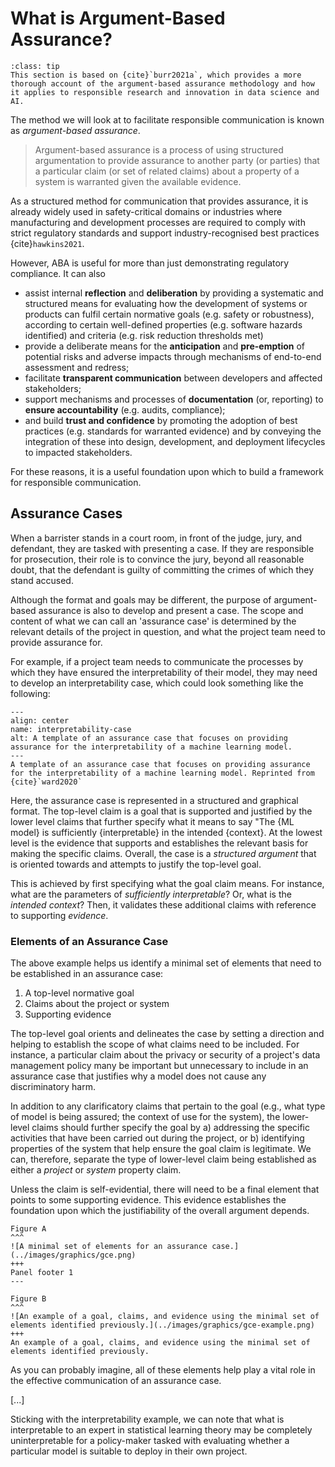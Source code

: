 # What is Argument-Based Assurance?

```{admonition} Note
:class: tip
This section is based on {cite}`burr2021a`, which provides a more thorough account of the argument-based assurance methodology and how it applies to responsible research and innovation in data science and AI.
```

The method we will look at to facilitate responsible communication is known as *argument-based assurance*.

> Argument-based assurance is a process of using structured argumentation to provide assurance to another party (or parties) that a particular claim (or set of related claims) about a property of a system is warranted given the available evidence.

As a structured method for communication that provides assurance, it is already widely used in safety-critical domains or industries where manufacturing and development processes are required to comply with strict regulatory standards and support industry-recognised best practices {cite}`hawkins2021`.

However, ABA is useful for more than just demonstrating regulatory compliance.
It can also

- assist internal **reflection** and **deliberation** by providing a systematic and structured means for evaluating how the development of systems or products can fulfil certain normative goals (e.g. safety or robustness), according to certain well-defined properties (e.g. software hazards identified) and criteria (e.g. risk reduction thresholds met)
- provide a deliberate means for the **anticipation** and **pre-emption** of potential risks and adverse impacts through mechanisms of end-to-end assessment and redress;
- facilitate **transparent communication** between developers and affected stakeholders;
- support mechanisms and processes of **documentation** (or, reporting) to **ensure accountability** (e.g. audits, compliance);
- and build **trust and confidence** by promoting the adoption of best practices (e.g. standards for warranted evidence) and by conveying the integration of these into design, development, and deployment lifecycles to impacted stakeholders.

For these reasons, it is a useful foundation upon which to build a framework for responsible communication.

## Assurance Cases

When a barrister stands in a court room, in front of the judge, jury, and defendant, they are tasked with presenting a case.
If they are responsible for prosecution, their role is to convince the jury, beyond all reasonable doubt, that the defendant is guilty of committing the crimes of which they stand accused.

Although the format and goals may be different, the purpose of argument-based assurance is also to develop and present a case.
The scope and content of what we can call an 'assurance case' is determined by the relevant details of the project in question, and what the project team need to provide assurance for.

For example, if a project team needs to communicate the processes by which they have ensured the interpretability of their model, they may need to develop an interpretability case, which could look something like the following:

```{figure} /images/graphics/interpretability-case.png
---
align: center
name: interpretability-case
alt: A template of an assurance case that focuses on providing assurance for the interpretability of a machine learning model.
---
A template of an assurance case that focuses on providing assurance for the interpretability of a machine learning model. Reprinted from {cite}`ward2020`
```

Here, the assurance case is represented in a structured and graphical format.
The top-level claim is a goal that is supported and justified by the lower level claims that further specify what it means to say "The {ML model} is sufficiently {interpretable} in the intended {context}.
At the lowest level is the evidence that supports and establishes the relevant basis for making the specific claims.
Overall, the case is a *structured argument* that is oriented towards and attempts to justify the top-level goal.

This is achieved by first specifying what the goal claim means.
For instance, what are the parameters of *sufficiently interpretable*?
Or, what is the *intended context*?
Then, it validates these additional claims with reference to supporting *evidence*.

### Elements of an Assurance Case

The above example helps us identify a minimal set of elements that need to be established in an assurance case:

1. A top-level normative goal
2. Claims about the project or system
3. Supporting evidence

The top-level goal orients and delineates the case by setting a direction and helping to establish the scope of what claims need to be included.
For instance, a particular claim about the privacy or security of a project's data management policy many be important but unnecessary to include in an assurance case that justifies why a model does not cause any discriminatory harm.

In addition to any clarificatory claims that pertain to the goal (e.g., what type of model is being assured; the context of use for the system), the lower-level claims should further specify the goal by a) addressing the specific activities that have been carried out during the project, or b) identifying properties of the system that help ensure the goal claim is legitimate. 
We can, therefore, separate the type of lower-level claim being established as either a *project* or *system* property claim.

Unless the claim is self-evidential, there will need to be a final element that points to some supporting evidence.
This evidence establishes the foundation upon which the justifiability of the overall argument depends.

````{panels}
Figure A
^^^
![A minimal set of elements for an assurance case.](../images/graphics/gce.png)
+++
Panel footer 1
---

Figure B
^^^
![An example of a goal, claims, and evidence using the minimal set of elements identified previously.](../images/graphics/gce-example.png)
+++
An example of a goal, claims, and evidence using the minimal set of elements identified previously.
````

As you can probably imagine, all of these elements help play a vital role in the effective communication of an assurance case. 

[...]


Sticking with the interpretability example, we can note that what is interpretable to an expert in statistical learning theory may be completely uninterpretable for a policy-maker tasked with evaluating whether a particular model is suitable to deploy in their own project.